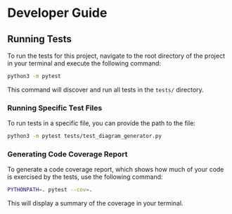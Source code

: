 # Developer Guide

## Running Tests

To run the tests for this project, navigate to the root directory of the project in your terminal and execute the following command:

```bash
python3 -m pytest
```

This command will discover and run all tests in the `tests/` directory.

### Running Specific Test Files

To run tests in a specific file, you can provide the path to the file:

```bash
python3 -m pytest tests/test_diagram_generator.py
```

### Generating Code Coverage Report

To generate a code coverage report, which shows how much of your code is exercised by the tests, use the following command:

```bash
PYTHONPATH=. pytest --cov=.
```

This will display a summary of the coverage in your terminal.
